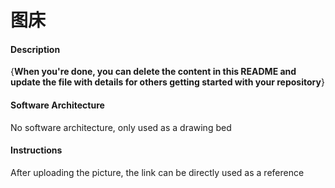 # 图床

#### Description
{**When you're done, you can delete the content in this README and update the file with details for others getting started with your repository**}

#### Software Architecture
No software architecture, only used as a drawing bed

#### Instructions
After uploading the picture, the link can be directly used as a reference

